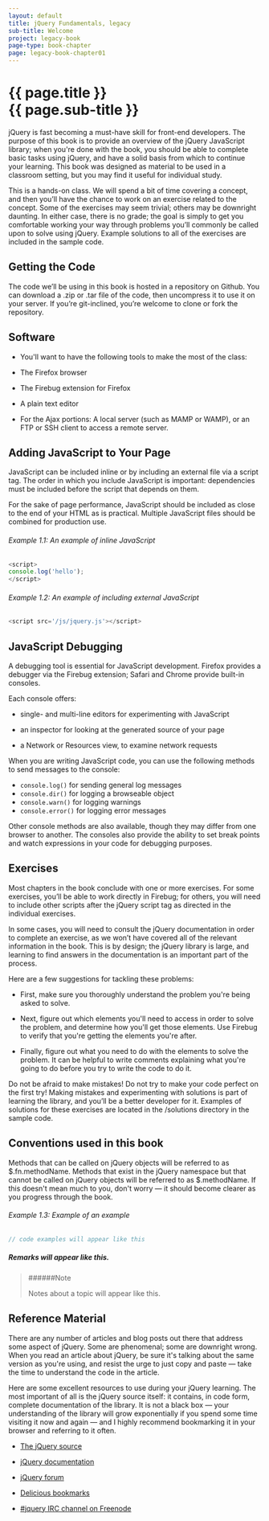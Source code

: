 ```yaml
---
layout: default
title: jQuery Fundamentals, legacy
sub-title: Welcome
project: legacy-book
page-type: book-chapter
page: legacy-book-chapter01
---
```


# {{ page.title }} <br> {{ page.sub-title }}

jQuery is fast becoming a must-have skill for front-end developers. The purpose of this book is to provide an overview of the jQuery JavaScript library; when you're done with the book, you should be able to complete basic tasks using jQuery, and have a solid basis from which to continue your learning. This book was designed as material to be used in a classroom setting, but you may find it useful for individual study.

This is a hands-on class. We will spend a bit of time covering a concept, and then you’ll have the chance to work on an exercise related to the concept. Some of the exercises may seem trivial; others may be downright daunting. In either case, there is no grade; the goal is simply to get you comfortable working your way through problems you’ll commonly be called upon to solve using jQuery. Example solutions to all of the exercises are included in the sample code.

## Getting the Code

The code we’ll be using in this book is hosted in a repository on Github. You can download a .zip or .tar file of the code, then uncompress it to use it on your server. If you’re git-inclined, you’re welcome to clone or fork the repository.

## Software

- You'll want to have the following tools to make the most of the class:

- The Firefox browser

- The Firebug extension for Firefox

- A plain text editor

- For the Ajax portions: A local server (such as MAMP or WAMP), or an FTP or SSH client to access a remote server.

## Adding JavaScript to Your Page

JavaScript can be included inline or by including an external file via a script tag. The order in which you include JavaScript is important: dependencies must be included before the script that depends on them.

For the sake of page performance, JavaScript should be included as close to the end of your HTML as is practical. Multiple JavaScript files should be combined for production use.

###### Example 1.1: An example of inline JavaScript

```javascript
<script>
console.log('hello');
</script>
```

###### Example 1.2: An example of including external JavaScript

```javascript
<script src='/js/jquery.js'></script>
```

## JavaScript Debugging

A debugging tool is essential for JavaScript development. Firefox provides a debugger via the Firebug extension; Safari and Chrome provide built-in consoles.

Each console offers:

- single- and multi-line editors for experimenting with JavaScript

- an inspector for looking at the generated source of your page

- a Network or Resources view, to examine network requests

When you are writing JavaScript code, you can use the following methods to send messages to the console:

- `console.log()` for sending general log messages
- `console.dir()` for logging a browseable object
- `console.warn()` for logging warnings
- `console.error()` for logging error messages

Other console methods are also available, though they may differ from one browser to another. The consoles also provide the ability to set break points and watch expressions in your code for debugging purposes.

## Exercises

Most chapters in the book conclude with one or more exercises. For some exercises, you’ll be able to work directly in Firebug; for others, you will need to include other scripts after the jQuery script tag as directed in the individual exercises.

In some cases, you will need to consult the jQuery documentation in order to complete an exercise, as we won’t have covered all of the relevant information in the book. This is by design; the jQuery library is large, and learning to find answers in the documentation is an important part of the process.

Here are a few suggestions for tackling these problems:

- First, make sure you thoroughly understand the problem you're being asked to solve.

- Next, figure out which elements you'll need to access in order to solve the problem, and determine how you'll get those elements. Use Firebug to verify that you're getting the elements you're after.

- Finally, figure out what you need to do with the elements to solve the problem. It can be helpful to write comments explaining what you're going to do before you try to write the code to do it.

Do not be afraid to make mistakes! Do not try to make your code perfect on the first try! Making mistakes and experimenting with solutions is part of learning the library, and you’ll be a better developer for it. Examples of solutions for these exercises are located in the /solutions directory in the sample code.

## Conventions used in this book

Methods that can be called on jQuery objects will be referred to as $.fn.methodName. Methods that exist in the jQuery namespace but that cannot be called on jQuery objects will be referred to as $.methodName. If this doesn't mean much to you, don't worry — it should become clearer as you progress through the book.

###### Example 1.3: Example of an example

```javascript
// code examples will appear like this
```

##### Remarks will appear like this.

> ######Note  
>
> Notes about a topic will appear like this.

## Reference Material

There are any number of articles and blog posts out there that address some aspect of jQuery. Some are phenomenal; some are downright wrong. When you read an article about jQuery, be sure it's talking about the same version as you're using, and resist the urge to just copy and paste — take the time to understand the code in the article.

Here are some excellent resources to use during your jQuery learning. The most important of all is the jQuery source itself: it contains, in code form, complete documentation of the library. It is not a black box — your understanding of the library will grow exponentially if you spend some time visiting it now and again — and I highly recommend bookmarking it in your browser and referring to it often.

- [The jQuery source](http://ajax.googleapis.com/ajax/libs/jquery/1/jquery.js)

- [jQuery documentation](http://api.jquery.com/)

- [jQuery forum](http://forum.jquery.com/)

- [Delicious bookmarks](http://delicious.com/rdmey/jquery-class)

- [#jquery IRC channel on Freenode](http://docs.jquery.com/Discussion#Chat_.2F_IRC_Channel)

